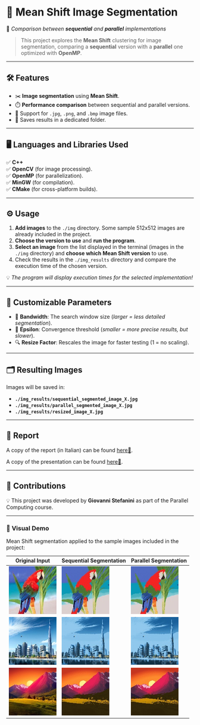 # 🎨 **Mean Shift Image Segmentation**
🚀 *Comparison between **sequential** and **parallel** implementations*

> This project explores the **Mean Shift** clustering for image segmentation, comparing a **sequential** version with a **parallel** one optimized with **OpenMP**.

---  

## 🛠️ **Features**
- ✂️ **Image segmentation** using **Mean Shift**.
- ⏱️ **Performance comparison** between sequential and parallel versions.
- 📁 Support for `.jpg`, `.png`, and `.bmp` image files.
- 💾 Saves results in a dedicated folder.

---  

## 🖥️ **Languages and Libraries Used**
✅ **C++**  
✅ **OpenCV** (for image processing).  
✅ **OpenMP** (for parallelization).  
✅ **MinGW** (for compilation).  
✅ **CMake** (for cross-platform builds).

---  

## ⚙️ **Usage**
1. **Add images** to the `./img` directory. Some sample 512x512 images are already included in the project.
2. **Choose the version to use** and **run the program**.
3. **Select an image** from the list displayed in the terminal (images in the `./img` directory) and **choose which Mean Shift version** to use.
4. Check the results in the `./img_results` directory and compare the execution time of the chosen version.

💡 *The program will display execution times for the selected implementation!*

---  

## 🔧 **Customizable Parameters**
- 📏 **Bandwidth**: The search window size (*larger = less detailed segmentation*).
- 🎯 **Epsilon**: Convergence threshold (*smaller = more precise results, but slower*).
- 🔍 **Resize Factor**: Rescales the image for faster testing (1 = no scaling).

---  

## 🗂️ **Resulting Images**
Images will be saved in:
- **`./img_results/sequential_segmented_image_X.jpg`**
- **`./img_results/parallel_segmented_image_X.jpg`**
- **`./img_results/resized_image_X.jpg`**

---  

## 📄 **Report**
A copy of the report (in Italian) can be found [here📄](./report/Parallel_Computing_First_Course_Project_Giovanni_Stefanini.pdf).

A copy of the presentation can be found [here📄](./report/Parallel_Computing_Second_Course_Project_Giovanni_Stefanini.pdf).

---  

## 🎉 **Contributions**
💡 This project was developed by **Giovanni Stefanini** as part of the Parallel Computing course.

---  

### 👀 **Visual Demo**
Mean Shift segmentation applied to the sample images included in the project:

| **Original Input** | **Sequential Segmentation** | **Parallel Segmentation** |  
|---------------------|------------------------------|------------------------------|  
| ![Original](./cmake-build-debug/img_results/resized_image_1.jpg) | ![Sequential](./cmake-build-debug/img_results/sequential_segmented_image_1.jpg) | ![Parallel](./cmake-build-debug/img_results/parallel_segmented_image_1.jpg) |  
| ![Original](./cmake-build-debug/img_results/resized_image_2.jpg) | ![Sequential](./cmake-build-debug/img_results/sequential_segmented_image_2.jpg) | ![Parallel](./cmake-build-debug/img_results/parallel_segmented_image_2.jpg) |  
| ![Original](./cmake-build-debug/img_results/resized_image_3.jpg) | ![Sequential](./cmake-build-debug/img_results/sequential_segmented_image_3.jpg) | ![Parallel](./cmake-build-debug/img_results/parallel_segmented_image_3.jpg) |  

